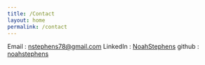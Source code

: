```yaml
---
title: /Contact
layout: home
permalink: /contact
---
```


Email : nstephens78@gmail.com
LinkedIn : [NoahStephens](www.linkedin.com/in/noah-g-stephens)
github : [noahstephens](github.com/noahstephens)

